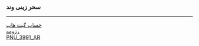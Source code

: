 ### سحر زینی وند
 
---
[حساب گیت هاب](https://github.com/saharzeinivand)
<br/>
[رزومه](https://courses-zeinivand.github.io/resume.githab.io/)
<br/>
[PNU_3991_AR](https://github.com/saharzeinivand/PNU_3991_AR)


